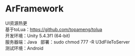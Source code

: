 # ArFramework
UI资源热更   
基于toLua：https://github.com/topameng/tolua       
开发环境：Unity 5.4.3f1 (64-bit)     
服务器端：Java   部署：sudo chmod 777 -R U3dFileToServer    
测试环境：Android   
